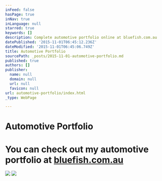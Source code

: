 ```yaml
---
inFeed: false
hasPage: true
inNav: true
inLanguage: null
starred: true
keywords: []
description: Complete automotive portfolio online at bluefish.com.au
datePublished: '2015-11-01T06:45:12.236Z'
dateModified: '2015-11-01T06:45:06.749Z'
title: Automotive Portfolio
sourcePath: _posts/2015-11-01-automotive-portfolio.md
published: true
authors: []
publisher:
  name: null
  domain: null
  url: null
  favicon: null
url: automotive-portfolio/index.html
_type: WebPage

---
```

# Automotive Portfolio

# 

# 

# You can check out my automotive portfolio at [bluefish.com.au][0]
![](https://the-grid-user-content.s3-us-west-2.amazonaws.com/4d85cd75-e5a6-4c8b-89fc-1e77a0875f48.jpg)
![](https://the-grid-user-content.s3-us-west-2.amazonaws.com/6be9340f-0d49-4154-aabe-97bcef4502f2.jpg)

[0]: http://www.bluefish.com.au/